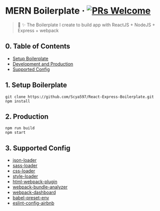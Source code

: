 # MERN Boilerplate &middot; [![PRs Welcome](https://img.shields.io/badge/PRs-welcome-brightgreen.svg?style=flat-square)](http://makeapullrequest.com)
> 🎉 ✨ The Boilerplate I create to build app with ReactJS + NodeJS + Express + webpack

## 0. Table of Contents  
- [Setup Boilerplate](#1-setup-boilerplate)
- [Development and Production](#2-production)
- [Supported Config](#3-supported-config)

## 1. Setup Boilerplate
```
git clone https://github.com/Scya597/React-Express-Boilerplate.git
npm install
```

## 2. Production

```
npm run build
npm start
```

## 3. Supported Config

- [json-loader](https://github.com/webpack-contrib/json-loader)
- [sass-loader](https://github.com/webpack-contrib/sass-loader)
- [css-loader](https://github.com/webpack-contrib/css-loader)
- [style-loader](https://github.com/webpack-contrib/style-loader)
- [html-webpack-plugin](https://github.com/jantimon/html-webpack-plugin)
- [webpack-bundle-analyzer](https://github.com/robertknight/webpack-bundle-size-analyzer)
- [webpack-dashboard](https://github.com/FormidableLabs/webpack-dashboard)
- [babel-preset-env](https://github.com/babel/babel-preset-env)
- [eslint-config-airbnb](https://github.com/airbnb/javascript/tree/master/packages/eslint-config-airbnb)
